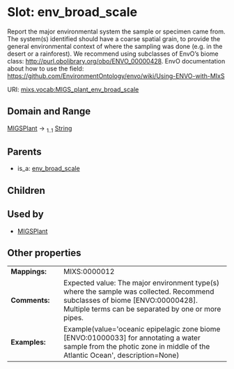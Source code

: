 
# Slot: env_broad_scale


Report the major environmental system the sample or specimen came from. The system(s) identified should have a coarse spatial grain, to provide the general environmental context of where the sampling was done (e.g. in the desert or a rainforest). We recommend using subclasses of EnvO’s biome class:  http://purl.obolibrary.org/obo/ENVO_00000428. EnvO documentation about how to use the field: https://github.com/EnvironmentOntology/envo/wiki/Using-ENVO-with-MIxS

URI: [mixs.vocab:MIGS_plant_env_broad_scale](https://w3id.org/mixs/vocab/MIGS_plant_env_broad_scale)


## Domain and Range

[MIGSPlant](MIGSPlant.md) &#8594;  <sub>1..1</sub> [String](types/String.md)

## Parents

 *  is_a: [env_broad_scale](env_broad_scale.md)

## Children


## Used by

 * [MIGSPlant](MIGSPlant.md)

## Other properties

|  |  |  |
| --- | --- | --- |
| **Mappings:** | | MIXS:0000012 |
| **Comments:** | | Expected value: The major environment type(s) where the sample was collected. Recommend subclasses of biome [ENVO:00000428]. Multiple terms can be separated by one or more pipes. |
| **Examples:** | | Example(value='oceanic epipelagic zone biome [ENVO:01000033] for annotating a water sample from the photic zone in middle of the Atlantic Ocean', description=None) |

